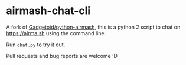 # airmash-chat-cli

A fork of [Gadgetoid/python-airmash](https://github.com/Gadgetoid/python-airmash), this is a python 2 script to chat on https://airma.sh using the command line.

Run `chat.py` to try it out.

Pull requests and bug reports are welcome :D